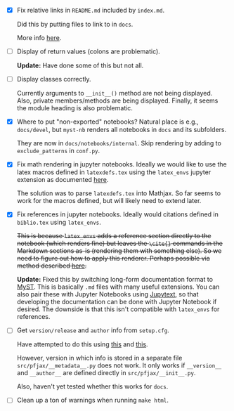 
- [x] Fix relative links in `README.md` included by `index.md`.

	Did this by putting files to link to in `docs`.

	More info [here](https://myst-parser.readthedocs.io/en/v0.13.5/using/howto.html#include-a-file-from-outside-the-docs-folder-like-readme-md).
	
- [ ] Display of return values (colons are problematic).

	**Update:** Have done some of this but not all.
	
- [ ] Display classes correctly.

	Currently arguments to `__init__()` method are not being displayed.  Also, private members/methods are being displayed.  Finally, it seems the module heading is also problematic.

- [x] Where to put "non-exported" notebooks?  Natural place is e.g., `docs/devel`, but `myst-nb` renders all notebooks in `docs` and its subfolders.

	They are now in `docs/notebooks/internal`.  Skip rendering by adding to `exclude_patterns` in `conf.py`.

- [x] Fix math rendering in jupyter notebooks.  Ideally we would like to use the latex macros defined in `latexdefs.tex` using the `latex_envs` jupyter extension as documented [here](https://jupyter-contrib-nbextensions.readthedocs.io/en/latest/nbextensions/latex_envs/README.html).  

	The solution was to parse `latexdefs.tex` into Mathjax.  So far seems to work for the macros defined, but will likely need to extend later.
	
- [x] Fix references in jupyter notebooks.  Ideally would citations defined in `biblio.tex` using `latex_envs`.

	~~This is because `latex_envs` adds a reference section directly to the notebook (which renders fine) but leaves the `\cite{}` commands in the Markdown sections as-is (rendering them with something else).  So we need to figure out how to apply this renderer.  Perhaps possible via method described [here](https://myst-nb.readthedocs.io/en/latest/authoring/custom-formats.html#custom-formats).~~
	
	**Update:** Fixed this by switching long-form documentation format to [MyST](https://myst-parser.readthedocs.io/en/latest/index.html).  This is basically `.md` files with many useful extensions.  You can also pair these with Jupyter Notebooks using [Jupytext](https://jupytext.readthedocs.io/en/latest/index.html), so that developing the documentation can be done with Jupyter Notebook if desired.  The downside is that this isn't compatible with `latex_envs` for references.


- [ ] Get `version/release` and `author` info from `setup.cfg`.

	Have attempted to do this using [this](https://github.com/pypa/setuptools/issues/2530#issuecomment-1135391647) and [this](https://stackoverflow.com/questions/26141851/let-sphinx-use-version-from-setup-py).
	
	However, version in which info is stored in a separate file `src/pfjax/__metadata__.py` does not work.  It only works if `__version__` and `__author__` are defined directly in `src/pfjax/__init__.py`.
	
	Also, haven't yet tested whether this works for `docs`.

- [ ] Clean up a ton of warnings when running `make html`.  
